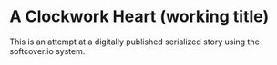 # A Clockwork Heart (working title)

This is an attempt at a digitally published serialized story using the softcover.io system.